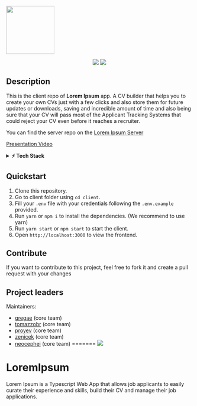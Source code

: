 <p>
    <img src="https://www.linkpicture.com/q/Lorem2-removebg-preview-black.png"
        height="130">
</p>
<p align="center">
    <a href="" alt="Contributors">
        <img src="https://img.shields.io/badge/Contributors-5-green" /></a>
    <a href="" alt="Contributors">
        <img src="https://img.shields.io/badge/Build-passing-green" /></a>
</p>

## Description
This is the client repo of **Lorem Ipsum** app.
A CV builder that helps you to create your own CVs just with a few clicks and also store them for future updates or downloads, saving and incredible amount of time and also being sure that your CV will pass most of the Applicant Tracking Systems that could reject your CV even before it reaches a recruiter.

You can find the server repo on the [Lorem Ipsum Server](https://github.com/NeoCephei/LoremIpsum-Server)

[Presentation Video](https://www.youtube.com/watch?v=oDUdlnxxFIA)

<details>
 <summary><b>⚡ Tech Stack</b></summary>
    
![TypeScript](https://img.shields.io/badge/TypeScript-007ACC?style=for-the-badge&logo=typescript&logoColor=white)    
![React](https://img.shields.io/badge/React-20232A?style=for-the-badge&logo=react&logoColor=61DAFB)    
![Redux](https://img.shields.io/badge/Redux-593D88?style=for-the-badge&logo=redux&logoColor=white)    
![Tailwind](https://img.shields.io/badge/Tailwind_CSS-38B2AC?style=for-the-badge&logo=tailwind-css&logoColor=white)    
![Firebase](https://img.shields.io/badge/Firebase-black?style=flat-square&logo=firebase)

</details>

## Quickstart

1. Clone this repository.
2. Go to client folder using `cd client`.
3. Fill your `.env` file with your credentials following the `.env.example` provided.
4. Run `yarn` or `npm i` to install the dependencies. (We recommend to use yarn)
5. Run `yarn start` or `npm start` to start the client.
6. Open `http://localhost:3000` to view the frontend.

## Contribute
If you want to contribute to this project, feel free to fork it and create a pull request with your changes

## Project leaders
Maintainers:

- [gregae](https://github.com/GregaE) (core team)
- [tomazzobr](https://github.com/TomazzoBr) (core team)
- [proyev](https://github.com/proyev) (core team)
- [zenicek](https://github.com/zenicek) (core team)
- [neocephei](https://github.com/NeoCephei) (core team)
=======
  <img src="https://media-exp1.licdn.com/dms/image/C4D0BAQFua-HoUJGA6Q/company-logo_200_200/0/1639156553027?e=1647475200&v=beta&t=2yjDmA9UkPYz10orLIPk1_QgpH9ovgfy2dYHbnLBJ-s" />
</p>

# LoremIpsum

Lorem Ipsum is a Typescript Web App that allows job applicants to easily curate their experience and skills, build their CV and manage their job applications.



